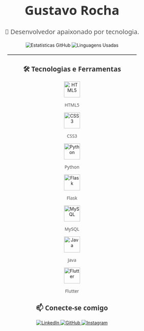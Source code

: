 <div align="center">
  <h1 style="font-family: 'Segoe UI', Tahoma, Geneva, Verdana, sans-serif; font-size: 40px; color: #333;">Gustavo Rocha</h1>
  <p style="font-size: 20px; font-family: 'Segoe UI', Tahoma, Geneva, Verdana, sans-serif; color: #555;">🚀 Desenvolvedor apaixonado por tecnologia.</p>
</div>

<div align="center">
  <!-- Estatísticas GitHub -->
  <img src="https://github-readme-stats.vercel.app/api?username=isgust&show_icons=true&hide_title=true&hide=prs&count_private=true&theme=dark&card_width=400" alt="Estatísticas GitHub">
  <!-- Linguagens Usadas -->
  <img src="https://github-readme-stats.vercel.app/api/top-langs/?username=isgust&layout=compact&theme=dark&card_width=400" alt="Linguagens Usadas">
</div>

<hr style="border: 1px solid #ccc; width: 80%; margin: 20px auto;">

<h2 align="center" style="font-family: 'Segoe UI', Tahoma, Geneva, Verdana, sans-serif; color: #333;">🛠️ Tecnologias e Ferramentas</h2>

<!-- Divisão em linhas de 3 elementos -->
<div align="center">
  <!-- Linha 1 -->
  <div style="text-align: center; margin: 10px;">
    <img src="https://img.icons8.com/color/48/000000/html-5.png" alt="HTML5" style="width: 50px;">
    <p style="font-family: 'Segoe UI', Tahoma, Geneva, Verdana, sans-serif; color: #555; font-size: 14px;">HTML5</p>
  </div>
  <div style="text-align: center; margin: 10px;">
    <img src="https://img.icons8.com/color/48/000000/css3.png" alt="CSS3" style="width: 50px;">
    <p style="font-family: 'Segoe UI', Tahoma, Geneva, Verdana, sans-serif; color: #555; font-size: 14px;">CSS3</p>
  </div>
  <div style="text-align: center; margin: 10px;">
    <img src="https://img.icons8.com/color/48/000000/python.png" alt="Python" style="width: 50px;">
    <p style="font-family: 'Segoe UI', Tahoma, Geneva, Verdana, sans-serif; color: #555; font-size: 14px;">Python</p>
  </div>
  
  <!-- Linha 2 -->
  <div style="text-align: center; margin: 10px;">
    <img src="https://img.icons8.com/color/48/000000/flask.png" alt="Flask" style="width: 50px;">
    <p style="font-family: 'Segoe UI', Tahoma, Geneva, Verdana, sans-serif; color: #555; font-size: 14px;">Flask</p>
  </div>
  <div style="text-align: center; margin: 10px;">
    <img src="https://img.icons8.com/color/48/000000/mysql-logo.png" alt="MySQL" style="width: 50px;">
    <p style="font-family: 'Segoe UI', Tahoma, Geneva, Verdana, sans-serif; color: #555; font-size: 14px;">MySQL</p>
  </div>
  <div style="text-align: center; margin: 10px;">
    <img src="https://img.icons8.com/color/48/000000/java-coffee-cup-logo.png" alt="Java" style="width: 50px;">
    <p style="font-family: 'Segoe UI', Tahoma, Geneva, Verdana, sans-serif; color: #555; font-size: 14px;">Java</p>
  </div>

  <!-- Linha 3 -->
  <div style="text-align: center; margin: 10px;">
    <img src="https://img.icons8.com/color/48/000000/flutter.png" alt="Flutter" style="width: 50px;">
    <p style="font-family: 'Segoe UI', Tahoma, Geneva, Verdana, sans-serif; color: #555; font-size: 14px;">Flutter</p>
  </div>
</div>

<h2 align="center" style="font-family: 'Segoe UI', Tahoma, Geneva, Verdana, sans-serif; color: #333;">📫 Conecte-se comigo</h2>
<p align="center">
  <a href="https://www.linkedin.com/in/gustavosilvrocha/" target="_blank">
    <img src="https://img.shields.io/badge/LinkedIn-0077B5?style=for-the-badge&logo=linkedin&logoColor=white" alt="LinkedIn">
  </a>
  <a href="https://github.com/isgust" target="_blank">
    <img src="https://img.shields.io/badge/GitHub-181717?style=for-the-badge&logo=github&logoColor=white" alt="GitHub">
  </a>
  <a href="https://www.instagram.com/_gutsrocha/" target="_blank">
    <img src="https://img.shields.io/badge/Instagram-E4405F?style=for-the-badge&logo=instagram&logoColor=white" alt="Instagram">
  </a>
</p>
